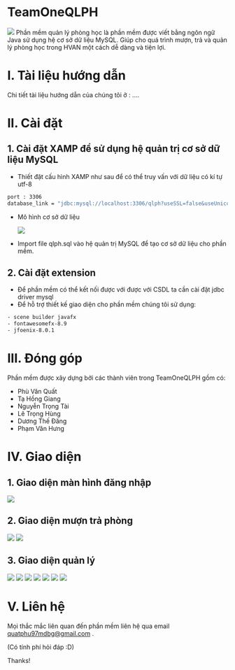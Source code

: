 # TeamOneQLPH
<img src="https://github.com/c0ng4c0n/TeamOneQLPH/blob/master/QuanLyPhongHoc/out/production/QLPH/image/qlphLogo.png">
Phần mềm quản lý phòng học là phần mềm được viết bằng ngôn ngữ Java sử dụng hệ cơ sở dữ liệu MySQL. Giúp cho quá trình mượn, trả và quản lý phòng học trong HVAN một cách dễ dàng và tiện lợi.

# I. Tài liệu hướng dẫn
Chi tiết tài liệu hướng dẫn của chúng tôi ở : ....

# II. Cài đặt
## 1. Cài đặt XAMP để sử dụng hệ quản trị cơ sở dữ liệu MySQL
- Thiết đặt cấu hình XAMP như sau để có thể truy vấn với dữ liệu có kí tự utf-8
```sh
port : 3306
database_link = "jdbc:mysql://localhost:3306/qlph?useSSL=false&useUnicode=true&characterEncoding=UTF-8&zeroDateTimeBehavior=convertToNull&autoReconnect=true"
```
- Mô hình cơ sở dữ liệu 

  <img src="https://github.com/c0ng4c0n/TeamOneQLPH/blob/master/Source/ER--QLPH.png">
  
- Import file qlph.sql vào hệ quản trị MySQL để tạo cơ sở dữ liệu cho phần mềm. 

## 2. Cài đặt extension
- Để phần mềm có thể kết nối được với được với CSDL ta cần cài đặt jdbc driver mysql
- Để hỗ trợ thiết kế giao diện cho phần mềm chúng tôi sử dụng: 
```sh
- scene builder javafx 
- fontawesomefx-8.9
- jfoenix-8.0.1
```

# III. Đóng góp 
Phần mềm được xây dựng bởi các thành viên trong TeamOneQLPH gồm có:
- Phù Văn Quất
- Tạ Hồng Giang
- Nguyễn Trọng Tài 
- Lê Trọng Hùng
- Dương Thế Đăng
- Phạm Văn Hưng

# IV. Giao diện
## 1. Giao diện màn hình đăng nhập

  <img src="https://github.com/c0ng4c0n/TeamOneQLPH/blob/master/Source/DangNhap.png">
  
## 2. Giao diện mượn trả phòng 

  <img src="https://github.com/c0ng4c0n/TeamOneQLPH/blob/master/Source/MuonPhong.png">
  <img src="https://github.com/c0ng4c0n/TeamOneQLPH/blob/master/Source/TraPhong.png">
  
## 3. Giao diện quản lý 

  <img src="https://github.com/c0ng4c0n/TeamOneQLPH/blob/master/Source/ChinhSuaPhongHoc.png">
  <img src="https://github.com/c0ng4c0n/TeamOneQLPH/blob/master/Source/GiangDay.png">
  <img src="https://github.com/c0ng4c0n/TeamOneQLPH/blob/master/Source/GiaoVien.png">
  <img src="https://github.com/c0ng4c0n/TeamOneQLPH/blob/master/Source/LopHoc.png">
  <img src="https://github.com/c0ng4c0n/TeamOneQLPH/blob/master/Source/MenuPhongHoc.png">
  <img src="https://github.com/c0ng4c0n/TeamOneQLPH/blob/master/Source/ThemMoiPhongHoc.png">
  <img src="https://github.com/c0ng4c0n/TeamOneQLPH/blob/master/Source/TaiKhoan.png">
  
# V. Liên hệ   
Mọi thắc mắc liên quan đến phần mềm liên hệ qua email quatphu97mdbg@gmail.com . 

(Có tính phí hỏi đáp :D) 

Thanks!
